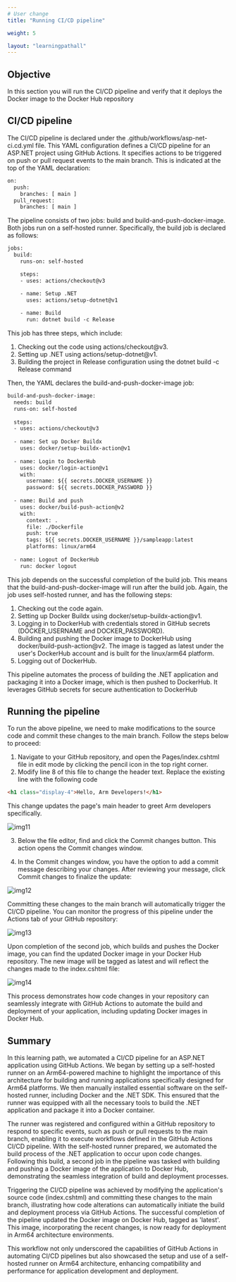 ```yaml
---
# User change
title: "Running CI/CD pipeline"

weight: 5

layout: "learningpathall"
---
```


## Objective
In this section you will run the CI/CD pipeline and verify that it deploys the Docker image to the Docker Hub repository

## CI/CD pipeline
The CI/CD pipeline is declared under the .github/workflows/asp-net-ci.cd.yml file. This YAML configuration defines a CI/CD pipeline for an ASP.NET project using GitHub Actions. It specifies actions to be triggered on push or pull request events to the main branch. This is indicated at the top of the YAML declaration:
```XML
on:
  push:
    branches: [ main ]
  pull_request:
    branches: [ main ]
```

The pipeline consists of two jobs: build and build-and-push-docker-image. Both jobs run on a self-hosted runner. Specifically, the build job is declared as follows:

```XML
jobs:
  build:
    runs-on: self-hosted

    steps:
    - uses: actions/checkout@v3

    - name: Setup .NET
      uses: actions/setup-dotnet@v1      
   
    - name: Build
      run: dotnet build -c Release
```

This job has three steps, which include:
1. Checking out the code using actions/checkout@v3.
2. Setting up .NET using actions/setup-dotnet@v1.
3. Building the project in Release configuration using the dotnet build -c Release command

Then, the YAML declares the build-and-push-docker-image job:
```XML
build-and-push-docker-image:
  needs: build
  runs-on: self-hosted
    
  steps:
  - uses: actions/checkout@v3
        
  - name: Set up Docker Buildx
    uses: docker/setup-buildx-action@v1
    
  - name: Login to DockerHub
    uses: docker/login-action@v1
    with:
      username: ${{ secrets.DOCKER_USERNAME }}
      password: ${{ secrets.DOCKER_PASSWORD }}
    
  - name: Build and push
    uses: docker/build-push-action@v2
    with:
      context: .
      file: ./Dockerfile
      push: true
      tags: ${{ secrets.DOCKER_USERNAME }}/sampleapp:latest
      platforms: linux/arm64
    
  - name: Logout of DockerHub
    run: docker logout
``` 

This job depends on the successful completion of the build job. This means that the build-and-push-docker-image will run after the build job. Again, the job uses self-hosted runner, and has the following steps:
1. Checking out the code again.
2. Setting up Docker Buildx using docker/setup-buildx-action@v1.
3. Logging in to DockerHub with credentials stored in GitHub secrets (DOCKER_USERNAME and DOCKER_PASSWORD).
4. Building and pushing the Docker image to DockerHub using docker/build-push-action@v2. The image is tagged as latest under the user's DockerHub account and is built for the linux/arm64 platform.
5. Logging out of DockerHub.

This pipeline automates the process of building the .NET application and packaging it into a Docker image, which is then pushed to DockerHub. It leverages GitHub secrets for secure authentication to DockerHub

## Running the pipeline
To run the above pipeline, we need to make modifications to the source code and commit these changes to the main branch. Follow the steps below to proceed:
1. Navigate to your GitHub repository, and open the Pages/index.cshtml file in edit mode by clicking the pencil icon in the top right corner.
2. Modify line 8 of this file to change the header text. Replace the existing line with the following code
```HTML
<h1 class="display-4">Hello, Arm Developers!</h1>
```

This change updates the page's main header to greet Arm developers specifically.

![img11](Figures/11.png)

3. Below the file editor, find and click the Commit changes button. This action opens the Commit changes window.

4. In the Commit changes window, you have the option to add a commit message describing your changes. After reviewing your message, click Commit changes to finalize the update:

![img12](Figures/12.png)

Committing these changes to the main branch will automatically trigger the CI/CD pipeline. You can monitor the progress of this pipeline under the Actions tab of your GitHub repository:

![img13](Figures/13.png)

Upon completion of the second job, which builds and pushes the Docker image, you can find the updated Docker image in your Docker Hub repository. The new image will be tagged as latest and will reflect the changes made to the index.cshtml file:

![img14](Figures/14.png)

This process demonstrates how code changes in your repository can seamlessly integrate with GitHub Actions to automate the build and deployment of your application, including updating Docker images in Docker Hub.

## Summary
In this learning path, we automated a CI/CD pipeline for an ASP.NET application using GitHub Actions. We began by setting up a self-hosted runner on an Arm64-powered machine to highlight the importance of this architecture for building and running applications specifically designed for Arm64 platforms. We then manually installed essential software on the self-hosted runner, including Docker and the .NET SDK. This ensured that the runner was equipped with all the necessary tools to build the .NET application and package it into a Docker container.

The runner was registered and configured within a GitHub repository to respond to specific events, such as push or pull requests to the main branch, enabling it to execute workflows defined in the GitHub Actions CI/CD pipeline. With the self-hosted runner prepared, we automated the build process of the .NET application to occur upon code changes. Following this build, a second job in the pipeline was tasked with building and pushing a Docker image of the application to Docker Hub, demonstrating the seamless integration of build and deployment processes.

Triggering the CI/CD pipeline was achieved by modifying the application's source code (index.cshtml) and committing these changes to the main branch, illustrating how code alterations can automatically initiate the build and deployment process via GitHub Actions. The successful completion of the pipeline updated the Docker image on Docker Hub, tagged as 'latest'. This image, incorporating the recent changes, is now ready for deployment in Arm64 architecture environments.

This workflow not only underscored the capabilities of GitHub Actions in automating CI/CD pipelines but also showcased the setup and use of a self-hosted runner on Arm64 architecture, enhancing compatibility and performance for application development and deployment.
